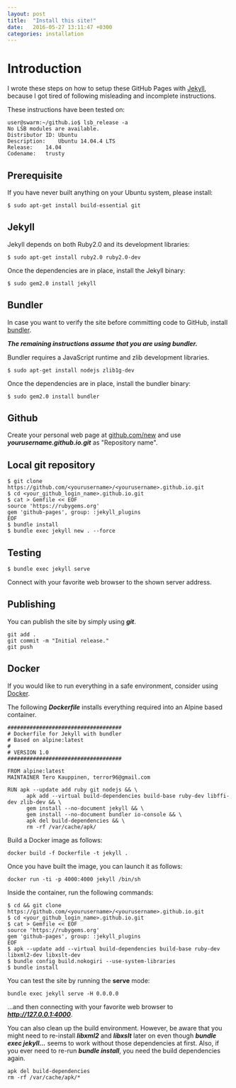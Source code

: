```yaml
---
layout: post
title:  "Install this site!"
date:   2016-05-27 13:11:47 +0300
categories: installation
---
```

# Introduction

I wrote these steps on how to setup these GitHub Pages with
[Jekyll](http://jekyllrb.com), because I got tired of following misleading
and incomplete instructions.

These instructions have been tested on:

```
user@swarm:~/github.io$ lsb_release -a
No LSB modules are available.
Distributor ID: Ubuntu
Description:    Ubuntu 14.04.4 LTS
Release:    14.04
Codename:   trusty
```

Prerequisite
------------

If you have never built anything on your Ubuntu system, please install:

```
$ sudo apt-get install build-essential git
```

Jekyll
------

Jekyll depends on both Ruby2.0 and its development libraries:

```
$ sudo apt-get install ruby2.0 ruby2.0-dev
```

Once the dependencies are in place, install the Jekyll binary:

```
$ sudo gem2.0 install jekyll
```

Bundler
-------

In case you want to verify the site before committing code to GitHub, install [bundler](http://bundler.io/).

***The remaining instructions assume that you are using bundler.***

Bundler requires a JavaScript runtime and zlib development libraries.

```
$ sudo apt-get install nodejs zlib1g-dev
```

Once the dependencies are in place, install the bundler binary:

```
$ sudo gem2.0 install bundler
```

Github
------

Create your personal web page at [github.com/new](http://github.com/new) and use ***yourusername.github.io.git*** as "Repository name".

Local git repository
--------------------

```
$ git clone https://github.com/<yourusername>/<yourusername>.github.io.git
$ cd <your_github_login_name>.github.io.git
$ cat > Gemfile << EOF
source 'https://rubygems.org'
gem 'github-pages', group: :jekyll_plugins
EOF
$ bundle install
$ bundle exec jekyll new . --force
```

Testing
-------

```
$ bundle exec jekyll serve
```

Connect with your favorite web browser to the shown server address.

Publishing
----------
You can publish the site by simply using ***git***.

```
git add .
git commit -m "Initial release."
git push
```

Docker
------

If you would like to run everything in a safe environment, consider using [Docker](https://www.docker.com/).

The following ***Dockerfile*** installs everything required into an Alpine based container.

```
####################################
# Dockerfile for Jekyll with bundler
# Based on alpine:latest
#
# VERSION 1.0                       
####################################

FROM alpine:latest
MAINTAINER Tero Kauppinen, terror96@gmail.com

RUN apk --update add ruby git nodejs && \
      apk add --virtual build-dependencies build-base ruby-dev libffi-dev zlib-dev && \
      gem install --no-document jekyll && \
      gem install --no-document bundler io-console && \
      apk del build-dependencies && \
      rm -rf /var/cache/apk/
```

Build a Docker image as follows:

```
docker build -f Dockerfile -t jekyll .
```

Once you have built the image, you can launch it as follows:

```
docker run -ti -p 4000:4000 jekyll /bin/sh
```

Inside the container, run the following commands:

```
$ cd && git clone https://github.com/<yourusername>/<yourusername>.github.io.git
$ cd <your_github_login_name>.github.io.git
$ cat > Gemfile << EOF
source 'https://rubygems.org'
gem 'github-pages', group: :jekyll_plugins
EOF
$ apk --update add --virtual build-dependencies build-base ruby-dev libxml2-dev libxslt-dev
$ bundle config build.nokogiri --use-system-libraries
$ bundle install
```

You can test the site by running the **serve** mode:

```
bundle exec jekyll serve -H 0.0.0.0
```

...and then connecting with your favorite web browser to ***http://127.0.0.1:4000***.

You can also clean up the build environment. However, be aware that you might
need to re-install ***libxml2*** and ***libxslt*** later on even though
***bundle exec jekyll...*** seems to work without those dependencies at first.
Also, if you ever need to re-run ***bundle install***, you need the build
dependencies again.

```
apk del build-dependencies
rm -rf /var/cache/apk/*
```

